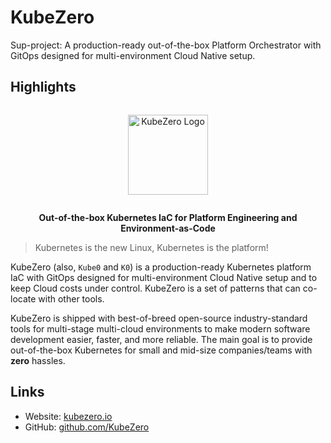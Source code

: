 # KubeZero

Sup-project: A production-ready out-of-the-box Platform Orchestrator with GitOps designed for multi-environment Cloud Native setup.

## Highlights

<p align="center">
  <a href="https://devopshive.net/" style="display: block; padding: 1em 0;">
    <img width="128px" alt="KubeZero Logo" border="0" src="https://devopshive.net/projects/kubezero-logo.svg"/>
  </a>
</p>

<p align="center"><b>Out-of-the-box Kubernetes IaC for Platform Engineering and Environment-as-Code</b></p>

> Kubernetes is the new Linux, Kubernetes is the platform!

KubeZero (also, `Kube0` and `K0`) is a production-ready Kubernetes platform IaC with GitOps designed for multi-environment Cloud Native setup and to keep Cloud costs under control. KubeZero is a set of patterns that can co-locate with other tools.

KubeZero is shipped with best-of-breed open-source industry-standard tools for multi-stage multi-cloud environments to make modern software development easier, faster, and more reliable. The main goal is to provide out-of-the-box Kubernetes for small and mid-size companies/teams with **zero** hassles.

## Links

- Website: [kubezero.io](https://kubezero.io) 
- GitHub: [github.com/KubeZero](https://github.com/KubeZero)
